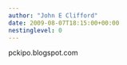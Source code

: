 ```yaml
---
author: "John E Clifford"
date: 2009-08-07T18:15:00+00:00
nestinglevel: 0
---
```

pckipo.blogspot.com